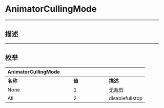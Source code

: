 # AnimatorCullingMode

------------------------------------------------------------------------------------------
## 描述



------------------------------------------------------------------------------------------
## 枚举

|<div style="width:200px">AnimatorCullingMode</div>|<div style="width:100px"></div>|<div style="width:100px"></div>|
|:---|:---|:---|
|**名称**|**值**|**描述**|
|None|1|无裁剪|
|All|2|disablefullstop|
